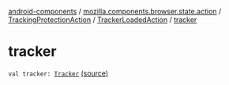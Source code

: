 [android-components](../../../index.md) / [mozilla.components.browser.state.action](../../index.md) / [TrackingProtectionAction](../index.md) / [TrackerLoadedAction](index.md) / [tracker](./tracker.md)

# tracker

`val tracker: `[`Tracker`](../../../mozilla.components.concept.engine.content.blocking/-tracker/index.md) [(source)](https://github.com/mozilla-mobile/android-components/blob/master/components/browser/state/src/main/java/mozilla/components/browser/state/action/BrowserAction.kt#L331)